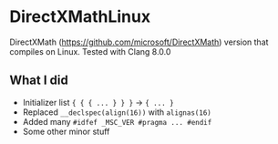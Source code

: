 # DirectXMathLinux

DirectXMath (https://github.com/microsoft/DirectXMath) version that compiles on Linux.
Tested with Clang 8.0.0

## What I did

* Initializer list `{ { { ... } } }` -> `{ ... }`
* Replaced `__declspec(align(16))` with `alignas(16)`
* Added many `#idfef _MSC_VER #pragma ... #endif`
* Some other minor stuff
